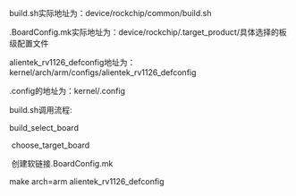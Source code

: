 build.sh实际地址为：device/rockchip/common/build.sh

.BoardConfig.mk实际地址为：device/rockchip/.target_product/具体选择的板级配置文件

alientek_rv1126_defconfig地址为：kernel/arch/arm/configs/alientek_rv1126_defconfig

.config的地址为：kernel/.config



build.sh调用流程:

build_select_board

​	choose_target_board

​	创建软链接.BoardConfig.mk



make arch=arm alientek_rv1126_defconfig



